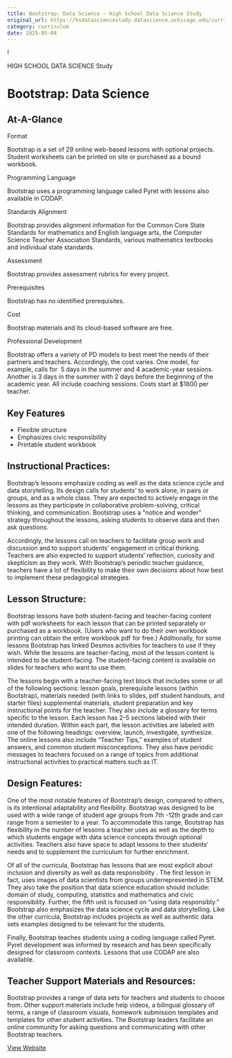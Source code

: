 ```yaml
---
title: Bootstrap: Data Science – High School Data Science Study
original_url: https://hsdatasciencestudy.datascience.uchicago.edu/curriculum/bootstrap-data-science
category: curriculum
date: 2025-05-04
---
```


!

HIGH SCHOOL DATA SCIENCE Study

# Bootstrap: Data Science

## At-A-Glance

Format

Bootstrap is a set of 29 online web-based lessons with optional projects. Student worksheets can be printed on site or purchased as a bound workbook.

Programming Language

Bootstrap uses a programming language called Pyret with lessons also available in  CODAP.

Standards Alignment

Bootstrap provides alignment information for the Common Core State Standards for mathematics and English language arts, the Computer Science Teacher Association Standards, various mathematics textbooks and individual state standards.

Assessment

Bootstrap provides assessment rubrics for every project.

Prerequisites

Bootstrap has no identified prerequisites.

Cost

Bootstrap materials and its cloud-based software are free.

Professional Development

Bootstrap offers a variety of PD models to best meet the needs of their partners and teachers. Accordingly, the cost varies. One model, for example, calls for  5 days in the summer and 4 academic-year sessions. Another is 3 days in the summer with 2 days before the beginning of the academic year. All include coaching sessions. Costs start at $1800 per teacher.

## Key Features

* Flexible structure
* Emphasizes civic responsibility
* Printable student workbook

## Instructional Practices:

Bootstrap’s lessons emphasize coding as well as the data science cycle and  data storytelling. Its design calls for students’ to work alone, in pairs or groups, and as a whole class. They are expected to actively engage in the lessons as they participate in collaborative problem-solving,  critical thinking, and  communication. Bootstrap uses a “notice and wonder” strategy throughout the lessons, asking students to observe data and then ask questions.

Accordingly, the lessons call on teachers to facilitate group work and discussion and to support students’ engagement in critical thinking. Teachers are also expected to support students’ reflection, curiosity and skepticism as they work. With Bootstrap’s periodic teacher guidance, teachers have a lot of flexibility to make their own decisions about how best to implement these pedagogical strategies.

## Lesson Structure:

Bootstrap lessons have both student-facing and teacher-facing content with pdf worksheets for each lesson that can be printed separately or purchased as a workbook. (Users who want to do their own workbook printing can obtain the entire workbook pdf for free.) Additionally, for some lessons Bootstrap has linked Desmos activities for teachers to use if they wish. While the lessons are teacher-facing, most of the lesson content is intended to be student-facing. The student-facing content is available on slides for teachers who want to use them.

The lessons begin with a teacher-facing text block that includes some or all of the following sections: lesson goals, prerequisite lessons (within Bootstrap), materials needed (with links to slides, pdf student handouts, and starter files) supplemental materials, student preparation and key instructional points for the teacher. They also include a glossary for terms specific to the lesson. Each lesson has 2-5 sections labeled with their intended duration. Within each part, the lesson activities are labeled with one of the following headings: overview, launch, investigate, synthesize. The online lessons also include “Teacher Tips,” examples of student answers, and common student misconceptions. They also have periodic messages to teachers focused on a range of topics from additional instructional activities to practical matters such as IT.

## Design Features:

One of the most notable features of Bootstrap’s design, compared to others, is its intentional adaptability and flexibility. Bootstrap was designed to be used with a wide range of student age groups from 7th -12th grade and can range from a semester to a year. To accommodate this range, Bootstrap has flexibility in the number of lessons a teacher uses as well as the depth to which students engage with data science concepts through optional activities. Teachers also have space to adapt lessons to their students’ needs and to supplement the curriculum for further enrichment.

Of all of the curricula, Bootstrap has lessons that are most explicit about inclusion and diversity as well as  data responsibility  . The first lesson in fact, uses images of data scientists from groups underrepresented in STEM. They also take the position that data science education should include: domain of study, computing, statistics and mathematics and civic responsibility. Further, the fifth unit is focused on “using data responsibly.” Bootstrap also emphasizes the  data science cycle  and data storytelling. Like the other curricula, Bootstrap includes projects as well as authentic data sets examples designed to be relevant for the students.

Finally, Bootstrap teaches students using a coding language called Pyret. Pyret development was informed by research and has been specifically designed for classroom contexts. Lessons that use CODAP are also available.

## Teacher Support Materials and Resources:

Bootstrap provides a range of data sets for teachers and students to choose from. Other support materials include help videos, a bilingual glossary of terms, a range of classroom visuals, homework submission templates and templates for other student activities. The Bootstrap leaders facilitate an online community for asking questions and communicating with other Bootstrap teachers.

[View Website](https://www.bootstrapworld.org/index.shtml)